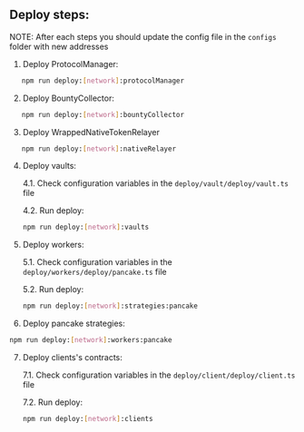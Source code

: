 ## Deploy steps:

NOTE: After each steps you should update the config file in the `configs` folder with new addresses

1. Deploy ProtocolManager:

```bash
   npm run deploy:[network]:protocolManager
```

2. Deploy BountyCollector:

```bash
   npm run deploy:[network]:bountyCollector
```

3. Deploy WrappedNativeTokenRelayer

```bash
   npm run deploy:[network]:nativeRelayer
```

4. Deploy vaults:

   4.1. Check configuration variables in the `deploy/vault/deploy/vault.ts` file

   4.2. Run deploy:

   ```bash
   npm run deploy:[network]:vaults
   ```

5. Deploy workers:

   5.1. Check configuration variables in the `deploy/workers/deploy/pancake.ts` file

   5.2. Run deploy:

   ```bash
   npm run deploy:[network]:strategies:pancake
   ```

6. Deploy pancake strategies:

```bash
npm run deploy:[network]:workers:pancake
```

7. Deploy clients's contracts:

   7.1. Check configuration variables in the `deploy/client/deploy/client.ts` file

   7.2. Run deploy:

   ```bash
   npm run deploy:[network]:clients
   ```

